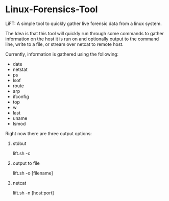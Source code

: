 Linux-Forensics-Tool
====================

LiFT: A simple tool to quickly gather live forensic data from a linux system.

The Idea is that this tool will quickly run through some commands to gather
information on the host it is run on and optionally output to the command line,
write to a file, or stream over netcat to remote host.

Currently, information is gathered using the following:
* date
* netstat
* ps
* lsof
* route
* arp
* ifconfig
* top
* w
* last
* uname
* lsmod

Right now there are three output options: 

  1) stdout

      lift.sh -c

  2) output to file

      lift.sh -o [filename]

  3) netcat

      lift.sh -n [host:port]

